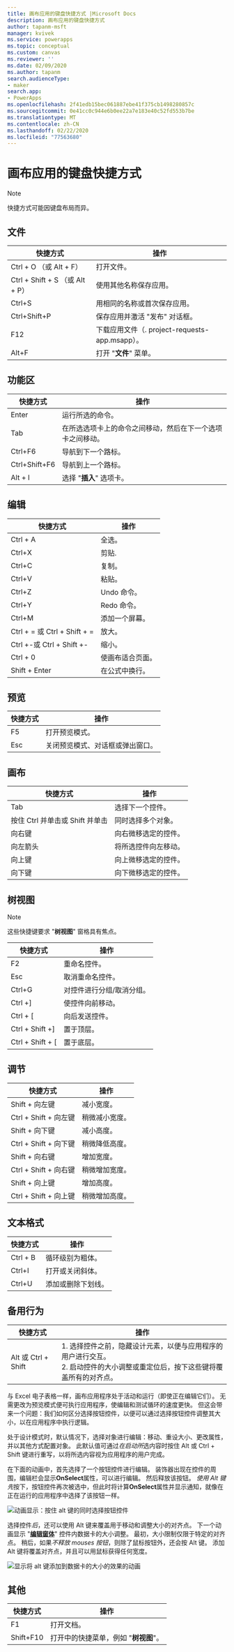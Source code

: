 ```yaml
---
title: 画布应用的键盘快捷方式 |Microsoft Docs
description: 画布应用的键盘快捷方式
author: tapanm-msft
manager: kvivek
ms.service: powerapps
ms.topic: conceptual
ms.custom: canvas
ms.reviewer: ''
ms.date: 02/09/2020
ms.author: tapanm
search.audienceType:
- maker
search.app:
- PowerApps
ms.openlocfilehash: 2f41edb15bec061887ebe41f375cb1498280857c
ms.sourcegitcommit: 0e41cc0c944e6b0ee22a7e183e40c52fd553b7be
ms.translationtype: MT
ms.contentlocale: zh-CN
ms.lasthandoff: 02/22/2020
ms.locfileid: "77563680"
---
```

# <a name="keyboard-shortcuts-for-canvas-apps"></a>画布应用的键盘快捷方式

> [!NOTE]
> 快捷方式可能因键盘布局而异。

## <a name="file"></a>文件

| 快捷方式 | 操作 |
|--|--|
| Ctrl + O （或 Alt + F） | 打开文件。 |
| Ctrl + Shift + S （或 Alt + P） | 使用其他名称保存应用。 |
| Ctrl+S | 用相同的名称或首次保存应用。 |
| Ctrl+Shift+P | 保存应用并激活 "发布" 对话框。 |
| F12 | 下载应用文件（. project-requests-app.msapp）。 |
| Alt+F | 打开 "**文件**" 菜单。 |

## <a name="ribbon"></a>功能区

| 快捷方式 | 操作 |
|--|--|
| Enter | 运行所选的命令。 |
| Tab | 在所选选项卡上的命令之间移动，然后在下一个选项卡之间移动。 |
| Ctrl+F6 | 导航到下一个路标。 |
| Ctrl+Shift+F6 | 导航到上一个路标。 |
| Alt + I | 选择 "**插入**" 选项卡。 |

## <a name="editing"></a>编辑

| 快捷方式 | 操作 |
|--|--|
| Ctrl + A | 全选。 |
| Ctrl+X | 剪贴. |
| Ctrl+C | 复制。 |
| Ctrl+V | 粘贴。 |
| Ctrl+Z | Undo 命令。 |
| Ctrl+Y | Redo 命令。 |
| Ctrl+M | 添加一个屏幕。 |
| Ctrl + = 或 Ctrl + Shift + = | 放大。 |
| Ctrl +-或 Ctrl + Shift +- | 缩小。 |
| Ctrl + 0 | 使画布适合页面。 |
| Shift + Enter | 在公式中换行。 |

## <a name="preview"></a>预览

| 快捷方式 | 操作 |
|--|--|
| F5 | 打开预览模式。 |
| Esc | 关闭预览模式、对话框或弹出窗口。|

## <a name="canvas"></a>画布

| 快捷方式 | 操作 |
|--|--|
| Tab | 选择下一个控件。 |
| 按住 Ctrl 并单击或 Shift 并单击 | 同时选择多个对象。 |
| 向右键 | 向右微移选定的控件。 |
| 向左箭头 | 将所选控件向左移动。 |
| 向上键 | 向上微移选定的控件。 |
| 向下键 | 向下微移选定的控件。 |

## <a name="tree-view"></a>树视图

> [!NOTE]
> 这些快捷键要求 "**树视图**" 窗格具有焦点。

| 快捷方式 | 操作 |
|--|--|
| F2 | 重命名控件。 |
| Esc | 取消重命名控件。 |
| Ctrl+G | 对控件进行分组/取消分组。 |
| Ctrl +] | 使控件向前移动。 |
| Ctrl + [ | 向后发送控件。 |
| Ctrl + Shift +] | 置于顶层。 |
| Ctrl + Shift + [ | 置于底层。 |

## <a name="resize"></a>调节

| 快捷方式 | 操作 |
|--|--|
| Shift + 向左键 | 减小宽度。 |
| Ctrl + Shift + 向左键 | 稍微减小宽度。 |
| Shift + 向下键 | 减小高度。 |
| Ctrl + Shift + 向下键 | 稍微降低高度。 |
| Shift + 向右键 | 增加宽度。 |
| Ctrl + Shift + 向右键 | 稍微增加宽度。 |
| Shift + 向上键 | 增加高度。 |
| Ctrl + Shift + 向上键 | 稍微增加高度。 |

## <a name="text-format"></a>文本格式

| 快捷方式 | 操作 |
|--|--|
| Ctrl + B  | 循环级别为粗体。 |
| Ctrl+I | 打开或关闭斜体。 |
| Ctrl+U | 添加或删除下划线。 |

## <a name="alternate-behavior"></a>备用行为

| 快捷方式 | 操作 |
|--|--|
| Alt 或 Ctrl + Shift | 1. 选择控件之前，隐藏设计元素，以便与应用程序的用户进行交互。<br>2. 启动控件的大小调整或重定位后，按下这些键将覆盖所有的对齐点。 |

与 Excel 电子表格一样，画布应用程序处于活动和运行（即使正在编辑它们）。  无需更改为预览模式便可执行应用程序，使编辑和测试循环的速度更快。  但这会带来一个问题：我们如何区分选择按钮控件，以便可以通过选择按钮控件调整其大小，以在应用程序中执行逻辑。

处于设计模式时，默认情况下，选择对象进行编辑：移动、重设大小、更改属性，并以其他方式配置对象。  此默认值可通过*在启动所*选内容时按住 Alt 或 Ctrl + Shift 键进行重写，以将所选内容视为应用程序的用户完成。  

在下面的动画中，首先选择了一个按钮控件进行编辑。  装饰器出现在控件的周围，编辑栏会显示**OnSelect**属性，可以进行编辑。  然后释放该按钮。  *使用 Alt 键先*按下，按钮控件再次被选中，但此时将计算**OnSelect**属性并显示通知，就像在正在运行的应用程序中选择了该按钮一样。  

![动画显示：按住 alt 键的同时选择按钮控件](media/keyboard-shortcuts/alt-select.gif)

选择控件*后*，还可以使用 Alt 键来覆盖用于移动和调整大小的对齐点。  下一个动画显示 "[**编辑窗体**](controls/control-form-detail.md)" 控件内数据卡的大小调整。  最初，大小限制仅限于特定的对齐点。  稍后，如果*不释放 mouses 按钮*，则除了鼠标按钮外，还会按 Alt 键。 添加 Alt 键将覆盖对齐点，并且可以用鼠标获得任何宽度。 

![显示将 alt 键添加到数据卡的大小的效果的动画](media/keyboard-shortcuts/alt-fine-control.gif)

## <a name="other"></a>其他

| 快捷方式 | 操作 |
|--|--|
| F1 | 打开文档。 |
| Shift+F10 | 打开中的快捷菜单，例如 "**树视图**"。 |


 
